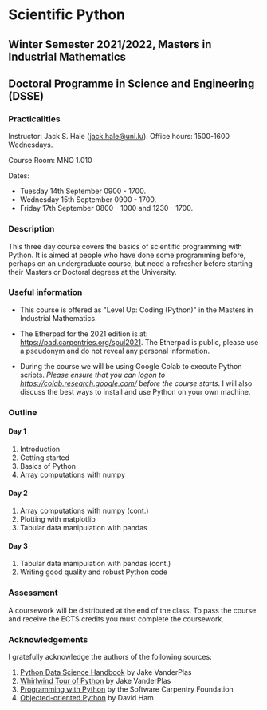 # Scientific Python
## Winter Semester 2021/2022, Masters in Industrial Mathematics
## Doctoral Programme in Science and Engineering (DSSE)

### Practicalities

Instructor: Jack S. Hale (jack.hale@uni.lu). Office hours: 1500-1600 Wednesdays.

Course Room: MNO 1.010

Dates:
* Tuesday 14th September 0900 - 1700.
* Wednesday 15th September 0900 - 1700.
* Friday 17th September 0800 - 1000 and 1230 - 1700.

### Description

This three day course covers the basics of scientific programming with Python.
It is aimed at people who have done some programming before, perhaps on an
undergraduate course, but need a refresher before starting their Masters or
Doctoral degrees at the University.

### Useful information

* This course is offered as "Level Up: Coding (Python)" in the Masters in
  Industrial Mathematics.

* The Etherpad for the 2021 edition is at: https://pad.carpentries.org/spul2021.
  The Etherpad is public, please use a pseudonym and do not reveal any personal
  information.

* During the course we will be using Google Colab to execute Python scripts.
  *Please ensure that you can logon to https://colab.research.google.com/ before
  the course starts*. I will also discuss the best ways to install and use Python
  on your own machine.

### Outline

#### Day 1

1. Introduction
2. Getting started
3. Basics of Python
4. Array computations with numpy

#### Day 2

1. Array computations with numpy (cont.)
2. Plotting with matplotlib
3. Tabular data manipulation with pandas

#### Day 3

1. Tabular data manipulation with pandas (cont.)
2. Writing good quality and robust Python code

### Assessment

A coursework will be distributed at the end of the class. To pass the course and
receive the ECTS credits you must complete the coursework.

### Acknowledgements

I gratefully acknowledge the authors of the following sources:

1. [Python Data Science Handbook](https://github.com/jakevdp/PythonDataScienceHandbook) by Jake VanderPlas
2. [Whirlwind Tour of Python](https://github.com/jakevdp/WhirlwindTourOfPython) by Jake VanderPlas
3. [Programming with Python](https://swcarpentry.github.io/python-novice-inflammation/) by the Software Carpentry Foundation
4. [Objected-oriented Python](https://object-oriented-python.github.io) by David Ham
